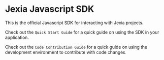 # Jexia Javascript SDK
This is the official Javascript SDK for interacting with Jexia projects.

Check out the `Quick Start Guide` for a quick guide on using the SDK in your application.

Check out the `Code Contribution Guide` for a quick guide on using the development environment to contribute with code changes.
